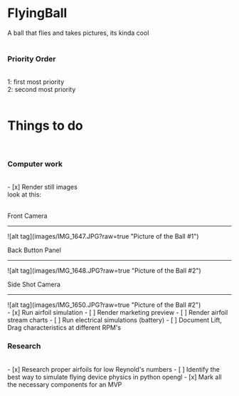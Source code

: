 # FlyingBall
A ball that flies and takes pictures, its kinda cool<br/>
<br/>
<h3>Priority Order</h3><br/>
1: first most priority <br/>
2: second most priority<br/>

<br/>
<h1>Things to do</h1>
<br/>
<h3>Computer work</h3><br/>
- [x] Render still images
<br/>
look at this:<br/>
<br/>
<p>Front Camera</p>
<hr></hr>
![alt tag](images/IMG_1647.JPG?raw=true "Picture of the Ball #1")
<p>Back Button Panel</p>
<hr></hr>
![alt tag](images/IMG_1648.JPG?raw=true "Picture of the Ball #2")
<p>Side Shot Camera</p>
<hr></hr>
![alt tag](images/IMG_1650.JPG?raw=true "Picture of the Ball #2")
<br/>
- [x] Run airfoil simulation
- [ ] Render marketing preview
- [ ] Render airfoil stream charts
- [ ] Run electrical simulations (battery)
- [ ] Document Lift, Drag characteristics at different RPM's
<br/>
<h3>Research</h3><br/>
- [x] Research proper airfoils for low Reynold's numbers
- [ ] Identify the best way to simulate flying device physics in python opengl
- [x] Mark all the necessary components for an MVP
